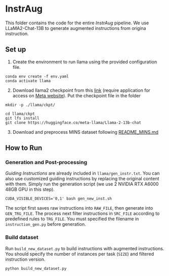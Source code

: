 # InstrAug
This folder contains the code for the entire _InstrAug_ pipeline. We use LLaMA2-Chat-13B to generate augmented instructions from origina instruction.

## Set up
1. Create the environment to run llama using the provided configuration file.
```
conda env create -f env.yaml
conda activate llama
```

2. Download llama2 checkpoint from this [link](https://huggingface.co/models?search=llama2) (require application for access on [Meta website](https://llama.meta.com/llama-downloads/)). Put the checkpoint file in the folder
```
mkdir -p ./llama/ckpt/

cd llama/ckpt
git lfs install
git clone https://huggingface.co/meta-llama/Llama-2-13b-chat
```

3. Download and preprocess MINS dataset following [README_MINS.md](README_MINS.md)

## How to Run
### Generation and Post-processing
_Guiding Instructions_ are already included in `llama/gen_instr.txt`. You can also use customized guiding instructions by replacing the original content with them. 
Simply run the generation script (we use 2 NVIDIA RTX A6000 48GB GPU in this step). 

```
CUDA_VISIBLE_DEVICES='0,1' bash gen_new_inst.sh 
```
The script first saves raw instructions into `RAW_FILE`, then generate into `GEN_TRG_FILE`. 
The process next filter instructions in `SRC_FILE` according to predefined rules to `TRG_FILE`.
You must specified the filename in `instruction_gen.py` before generation.

### Build dataset
Run `build_new_dataset.py` to build instructions with augmented instructions. You should specify the number of instances per task (`SIZE`) and filtered instruction version.
```
python build_new_dataset.py
```
